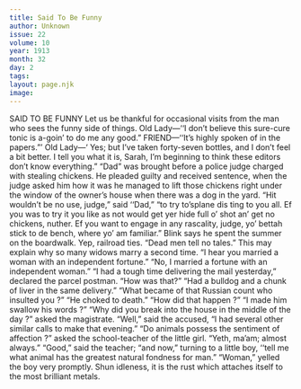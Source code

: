 ```yaml
---
title: Said To Be Funny
author: Unknown
issue: 22
volume: 10
year: 1913
month: 32
day: 2
tags:
layout: page.njk
image:
---
```

SAID TO BE FUNNY    Let us be thankful for occasional visits from the man who sees the funny side of things.    Old Lady—‘‘I don’t believe this sure-cure tonic is a-goin’ to do me any good.”    FRIEND—‘‘It’s highly spoken of in the papers.”’    Old Lady—‘ Yes; but I’ve taken forty-seven bottles, and I don’t feel a bit better. I tell you what it is, Sarah, I’m beginning to think these editors don’t know everything.”       “Dad” was brought before a police judge charged with stealing chickens. He pleaded guilty and received sentence, when the judge asked him how it was he managed to lift those chickens right under the window of the owner’s house when there was a dog in the yard.    “Hit wouldn’t be no use, judge,” said ‘‘Dad,” “to try to’splane dis ting to you all. Ef you was to try it you like as not would get yer hide full o’ shot an’ get no chickens, nuther. Ef you want to engage in any rascality, judge, yo’ bettah stick to de bench, where yo’ am familiar.”       Blink says he spent the summer on the boardwalk. Yep, railroad ties.       “Dead men tell no tales.” This may explain why so many widows marry a second time.       “I hear you married a woman with an independent fortune.”    “No, I married a fortune with an independent woman.”       “I had a tough time delivering the mail yesterday,” declared the parcel postman.    “How was that?”    “Had a bulldog and a chunk of liver in the same delivery.”       “What became of that Russian count who insulted you ?”    “He choked to death.”    “How did that happen ?”    “I made him swallow his words ?”       “Why did you break into the house in the middle of the day ?” asked the magistrate.       “Well,” said the accused, “I had several other similar calls to make that evening.”       “Do animals possess the sentiment of affection ?” asked the school-teacher of the little girl.    “Yeth, ma’am; almost always.”   “Good,” said the teacher; “and now,” turning to a little boy, ‘‘tell me what animal has the greatest natural fondness for man.”    “Woman,” yelled the boy very promptly.       Shun idleness, it is the rust which attaches itself to the most brilliant metals. 



